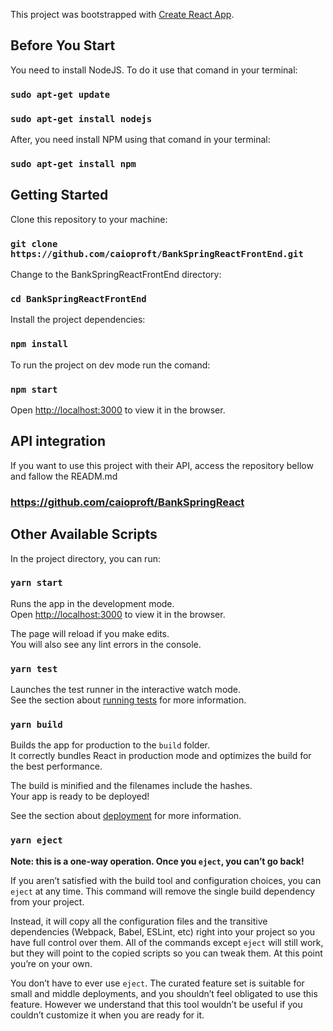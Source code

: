 This project was bootstrapped with [Create React App](https://github.com/facebook/create-react-app).

## Before You Start

You need to install NodeJS. To do it use that comand in your terminal:

### `sudo apt-get update`
### `sudo apt-get install nodejs`

After, you need install NPM using that comand in your terminal:

### `sudo apt-get install npm`

## Getting Started

Clone this repository to your machine:

### `git clone https://github.com/caioproft/BankSpringReactFrontEnd.git`

Change to the BankSpringReactFrontEnd directory:

### `cd BankSpringReactFrontEnd`

Install the project dependencies:

### `npm install`

To run the project on dev mode run the comand:

### `npm start` 
Open [http://localhost:3000](http://localhost:3000) to view it in the browser.

## API integration

If you want to use this project with their API, access the repository bellow and fallow the READM.md

### https://github.com/caioproft/BankSpringReact


## Other Available Scripts

In the project directory, you can run:

### `yarn start`

Runs the app in the development mode.<br />
Open [http://localhost:3000](http://localhost:3000) to view it in the browser.

The page will reload if you make edits.<br />
You will also see any lint errors in the console.

### `yarn test`

Launches the test runner in the interactive watch mode.<br />
See the section about [running tests](https://facebook.github.io/create-react-app/docs/running-tests) for more information.

### `yarn build`

Builds the app for production to the `build` folder.<br />
It correctly bundles React in production mode and optimizes the build for the best performance.

The build is minified and the filenames include the hashes.<br />
Your app is ready to be deployed!

See the section about [deployment](https://facebook.github.io/create-react-app/docs/deployment) for more information.

### `yarn eject`

**Note: this is a one-way operation. Once you `eject`, you can’t go back!**

If you aren’t satisfied with the build tool and configuration choices, you can `eject` at any time. This command will remove the single build dependency from your project.

Instead, it will copy all the configuration files and the transitive dependencies (Webpack, Babel, ESLint, etc) right into your project so you have full control over them. All of the commands except `eject` will still work, but they will point to the copied scripts so you can tweak them. At this point you’re on your own.

You don’t have to ever use `eject`. The curated feature set is suitable for small and middle deployments, and you shouldn’t feel obligated to use this feature. However we understand that this tool wouldn’t be useful if you couldn’t customize it when you are ready for it.
